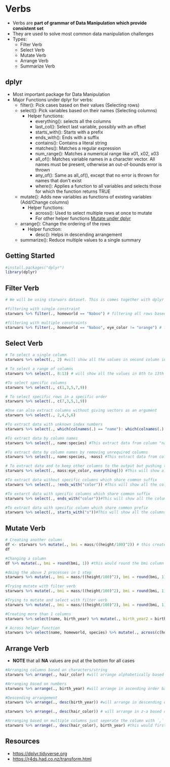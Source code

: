 # Verbs
- Verbs are **part of grammar of Data Manipulation which provide consistent set**
- They are used to solve most common data manipulation challenges
- Types:
  - Filter Verb
  - Select Verb
  - Mutate Verb
  - Arrange Verb
  - Summarize Verb

## dplyr
- Most important package for Data Manipulation
- Major Functions under dplyr for verbs:
  - filter(): Pick cases based on their values (Selecting rows)
  - select(): Pick variables based on their names (Selecting columns)
    - Helper functions:
      - everything(): selects all the columns
      - last_col(): Select last variable, possibly with an offset
      - starts_with(): Starts with a prefix
      - ends_with(): Ends with a suffix
      - contains(): Contains a literal string
      - matches(): Matches a regular expression
      - num_range(): Matches a numerical range like x01, x02, x03
      - all_of(): Matches variable names in a character vector. All names must be present, otherwise an out-of-bounds error is thrown
      - any_of(): Same as all_of(), except that no error is thrown for names that don't exist
      - where(): Applies a function to all variables and selects those for which the function returns TRUE
  - mutate(): Adds new variables as functions of existing variables (Add/Change columns)
    - Helper functions:
      - across(): Used to select multiple rows at once to mutate
      - For other helper functions <a href="https://dplyr.tidyverse.org/reference/mutate.html">Mutate under dplyr </a>
  - arrange(): Change the ordering of the rows
    - Helper function:
      - desc(): Helps in descending arrangement
  - summarize(): Reduce multiple values to a single summary

## Getting Started
```r
#install.packages("dplyr")
library(dplyr)
```

## Filter Verb
```r
# We will be using starwars dataset. This is comes together with dplyr package.

#filtering with single constraint
starwars %>% filter(., homeworld == "Naboo") # filtering all rows based on variable homeworld with value Naboo

#filtering with multiple constraints
starwars %>% filter(., homeworld == "Naboo", eye_color != "orange") # filtering all rows based on variable homeworld with value Naboo and where eye color is not orange
```

## Select Verb
```r
# To select a single column
starwars %>% select(., 2) #will show all the values in second column including its header.

# To select a range of columns
starwars %>% select(., 8:13) # will show all the values in 8th to 13th row including their headers

#To select specific columns
starwars %>% select(., c(1,3,5,7,9)) 

# To select specific rows in a specific order
starwars %>% select(., c(7,3,5,1,9))

#One can also extract columns without giving vectors as an argument
starwars %>% select(., 2,4,5,6)

#To extract data with unknown index numbers
starwars %>% select(., which(colnames(.) == "name"): which(colnames(.) == "species")) #This extract data from column "name" to column "species" where the which() calculates the index number

#To extract data by column names
starwars %>% select(., name:species) #This extract data from column "name" to column "species"

#To extract data by column names by removing unrequired columns
starwars %>% select(., name:species, -mass) #This extract data from column "name" to column "species" without the mass column

# To extract data and to keep other columns to the output but pushing them to the last
starwars %>% select(., mass:eye_color, everything()) #This will show all the columns but mass to eye_color would be given preference and would be placed at the start

#To extract data without specific columns which share common suffix
starwars %>% select(., !ends_with("color")) #This will show all the columns which don't end with color

#To extarct data with specific columns which share common suffix
starwars %>% select(., ends_with("color"))#This will show all the columns which ends with color

#To extract data with specific column which share common prefix
starwars %>% select(., starts_with("s"))#This will show all the columns which starts with s
```

## Mutate Verb
```r
# Creating another column
df <- starwars %>% mutate(., bmi = mass/((height/100)^2)) # this creates a column named bmi
df

#Changing a column
df %>% mutate(., bmi = round(bmi, 1)) #this would round the bmi column to tenths and override the existing column

#doing the above 2 processes in 1 step
starwars %>% mutate(., bmi = mass/((height/100)^2), bmi = round(bmi, 1)) 

#Trying mutate with filter verb
starwars %>% mutate(., bmi = mass/((height/100)^2), bmi = round(bmi, 1)) %>% filter(., bmi > 26 & bmi < 30) #this would create a row called bmi and select only those rows where bmi > 26 and < 30

#Trying to mutate and select with filter verb
starwars %>% mutate(., bmi = mass/((height/100)^2), bmi = round(bmi, 1)) %>% filter(., bmi >26 & bmi <30) %>% select(., name, height, mass) #this would create a row called bmi and select only those rows where bmi > 26 and < 30 and print only the name, height and mass

#Creating more than 1 columns
starwars %>% select(name, birth_year) %>% mutate(., birth_year2 = birth_year*5, birth_year2squared = birth_year2^2) #this would create 2 columns birth_year2 and birth_year2squared and will show name, birth_year, birth_year2 and birth_year2squared

# Across helper function
starwars %>% select(name, homeworld, species) %>% mutate(., across(c(homeworld, species), as.factor))
```

## Arrange Verb
- **NOTE** that all **NA** values are put at the bottom for all cases
```r
#Arranging columns based on characters/string
starwars %>% arrange(., hair_color) #will arrange alphabetically based on hair color

#Arranging based on numbers
starwars %>% arrange(., birth_year) #will arrange in ascending order based on birth year

#Descending arrangement
starwars %>% arrange(., desc(birth_year)) #will arrange in descending order based on birth year

starwars %>% arrange(., desc(hair_color)) # will arrange in z-a based on hair_color

#Arranging based on multiple columns just seperate the column with `,`
starwars %>% arrange(., desc(hair_color), birth_year) #this would first arrange based on hair color then arrange based on birth year
```

## Resources
- https://dplyr.tidyverse.org
- https://r4ds.had.co.nz/transform.html